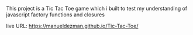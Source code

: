 This project is a Tic Tac Toe game which i built to test my understanding of javascript factory functions and closures

live URL: https://manueldezman.github.io/Tic-Tac-Toe/
